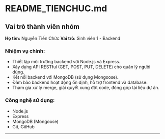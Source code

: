 # README_TIENCHUC.md

## Vai trò thành viên nhóm

**Họ tên:** Nguyễn Tiến Chức
**Vai trò:** Sinh viên 1 - Backend

### Nhiệm vụ chính:
- Thiết lập môi trường backend với Node.js và Express.
- Xây dựng API RESTful (GET, POST, PUT, DELETE) cho quản lý người dùng.
- Kết nối backend với MongoDB (sử dụng Mongoose).
- Đảm bảo backend hoạt động ổn định, hỗ trợ frontend và database.
- Tham gia xử lý merge, giải quyết xung đột code, đóng góp tài liệu dự án.

### Công nghệ sử dụng:
- Node.js
- Express
- MongoDB (Mongoose)
- Git, GitHub

---
